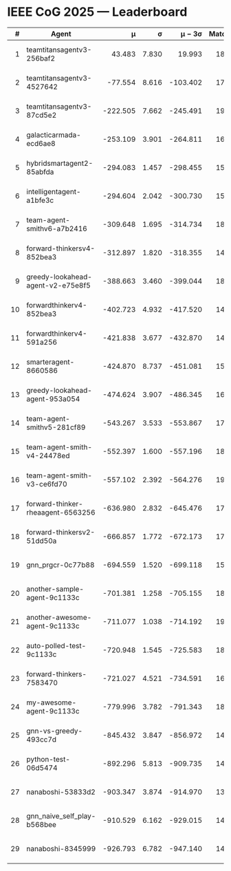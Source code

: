 # IEEE CoG 2025 — Leaderboard

| # | Agent | μ | σ | μ − 3σ | Matches | Updated |
|---:|---|---:|---:|---:|---:|---|
| 1 | teamtitansagentv3-256baf2 | 43.483 | 7.830 | 19.993 | 18096 | 2025-08-24 06:58 |
| 2 | teamtitansagentv3-4527642 | -77.554 | 8.616 | -103.402 | 17830 | 2025-08-24 06:58 |
| 3 | teamtitansagentv3-87cd5e2 | -222.505 | 7.662 | -245.491 | 19106 | 2025-08-24 06:58 |
| 4 | galacticarmada-ecd6ae8 | -253.109 | 3.901 | -264.811 | 16700 | 2025-08-24 06:58 |
| 5 | hybridsmartagent2-85abfda | -294.083 | 1.457 | -298.455 | 15140 | 2025-08-24 06:58 |
| 6 | intelligentagent-a1bfe3c | -294.604 | 2.042 | -300.730 | 15259 | 2025-08-24 06:58 |
| 7 | team-agent-smithv6-a7b2416 | -309.648 | 1.695 | -314.734 | 18120 | 2025-08-24 06:58 |
| 8 | forward-thinkersv4-852bea3 | -312.897 | 1.820 | -318.355 | 14676 | 2025-08-24 06:58 |
| 9 | greedy-lookahead-agent-v2-e75e8f5 | -388.663 | 3.460 | -399.044 | 18328 | 2025-08-24 06:58 |
| 10 | forwardthinkerv4-852bea3 | -402.723 | 4.932 | -417.520 | 14650 | 2025-08-24 06:58 |
| 11 | forwardthinkerv4-591a256 | -421.838 | 3.677 | -432.870 | 14935 | 2025-08-24 06:58 |
| 12 | smarteragent-8660586 | -424.870 | 8.737 | -451.081 | 15080 | 2025-08-24 06:58 |
| 13 | greedy-lookahead-agent-953a054 | -474.624 | 3.907 | -486.345 | 16768 | 2025-08-24 06:58 |
| 14 | team-agent-smithv5-281cf89 | -543.267 | 3.533 | -553.867 | 17660 | 2025-08-24 06:58 |
| 15 | team-agent-smith-v4-24478ed | -552.397 | 1.600 | -557.196 | 18460 | 2025-08-24 06:58 |
| 16 | team-agent-smith-v3-ce6fd70 | -557.102 | 2.392 | -564.276 | 19160 | 2025-08-24 06:58 |
| 17 | forward-thinker-rheaagent-6563256 | -636.980 | 2.832 | -645.476 | 17124 | 2025-08-24 06:58 |
| 18 | forward-thinkersv2-51dd50a | -666.857 | 1.772 | -672.173 | 17324 | 2025-08-24 06:58 |
| 19 | gnn_prgcr-0c77b88 | -694.559 | 1.520 | -699.118 | 15900 | 2025-08-24 06:58 |
| 20 | another-sample-agent-9c1133c | -701.381 | 1.258 | -705.155 | 18100 | 2025-08-24 06:58 |
| 21 | another-awesome-agent-9c1133c | -711.077 | 1.038 | -714.192 | 19300 | 2025-08-24 06:58 |
| 22 | auto-polled-test-9c1133c | -720.948 | 1.545 | -725.583 | 18780 | 2025-08-24 06:58 |
| 23 | forward-thinkers-7583470 | -721.027 | 4.521 | -734.591 | 16440 | 2025-08-24 06:58 |
| 24 | my-awesome-agent-9c1133c | -779.996 | 3.782 | -791.343 | 18100 | 2025-08-24 06:58 |
| 25 | gnn-vs-greedy-493cc7d | -845.432 | 3.847 | -856.972 | 14420 | 2025-08-24 06:58 |
| 26 | python-test-06d5474 | -892.296 | 5.813 | -909.735 | 14430 | 2025-08-24 06:58 |
| 27 | nanaboshi-53833d2 | -903.347 | 3.874 | -914.970 | 13860 | 2025-08-24 06:58 |
| 28 | gnn_naive_self_play-b568bee | -910.529 | 6.162 | -929.015 | 14280 | 2025-08-24 06:58 |
| 29 | nanaboshi-8345999 | -926.793 | 6.782 | -947.140 | 14830 | 2025-08-24 06:58 |
